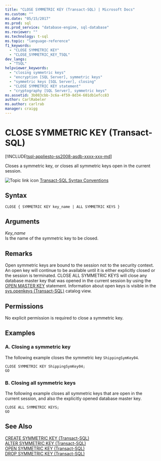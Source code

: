 ```yaml
---
title: "CLOSE SYMMETRIC KEY (Transact-SQL) | Microsoft Docs"
ms.custom: ""
ms.date: "05/15/2017"
ms.prod: sql
ms.prod_service: "database-engine, sql-database"
ms.reviewer: ""
ms.technology: t-sql
ms.topic: "language-reference"
f1_keywords: 
  - "CLOSE SYMMETRIC KEY"
  - "CLOSE_SYMMETRIC_KEY_TSQL"
dev_langs: 
  - "TSQL"
helpviewer_keywords: 
  - "closing symmetric keys"
  - "encryption [SQL Server], symmetric keys"
  - "symmetric keys [SQL Server], closing"
  - "CLOSE SYMMETRIC KEY statement"
  - "cryptography [SQL Server], symmetric keys"
ms.assetid: 3b083cbb-3c6a-4f59-8d34-601db1efcc83
author: CarlRabeler
ms.author: carlrab
manager: craigg
---
```

# CLOSE SYMMETRIC KEY (Transact-SQL)
[!INCLUDE[tsql-appliesto-ss2008-asdb-xxxx-xxx-md](../../includes/tsql-appliesto-ss2008-asdb-xxxx-xxx-md.md)]

  Closes a symmetric key, or closes all symmetric keys open in the current session.  
  
  
 ![Topic link icon](../../database-engine/configure-windows/media/topic-link.gif "Topic link icon") [Transact-SQL Syntax Conventions](../../t-sql/language-elements/transact-sql-syntax-conventions-transact-sql.md)  
  
## Syntax  
  
```  
CLOSE { SYMMETRIC KEY key_name | ALL SYMMETRIC KEYS }  
```  
  
## Arguments  
 *Key_name*  
 Is the name of the symmetric key to be closed.  
  
## Remarks  
 Open symmetric keys are bound to the session not to the security context. An open key will continue to be available until it is either explicitly closed or the session is terminated. CLOSE ALL SYMMETRIC KEYS will close any database master key that was opened in the current session by using the [OPEN MASTER KEY](../../t-sql/statements/open-master-key-transact-sql.md) statement.  Information about open keys is visible in the [sys.openkeys &#40;Transact-SQL&#41;](../../relational-databases/system-catalog-views/sys-openkeys-transact-sql.md) catalog view.  
  
## Permissions  
 No explicit permission is required to close a symmetric key.  
  
## Examples  
  
### A. Closing a symmetric key  
 The following example closes the symmetric key `ShippingSymKey04`.  
  
```  
CLOSE SYMMETRIC KEY ShippingSymKey04;  
GO  
```  
  
### B. Closing all symmetric keys  
 The following example closes all symmetric keys that are open in the current session, and also the explicitly opened database master key.  
  
```  
CLOSE ALL SYMMETRIC KEYS;  
GO  
```  
  
## See Also  
 [CREATE SYMMETRIC KEY &#40;Transact-SQL&#41;](../../t-sql/statements/create-symmetric-key-transact-sql.md)   
 [ALTER SYMMETRIC KEY &#40;Transact-SQL&#41;](../../t-sql/statements/alter-symmetric-key-transact-sql.md)   
 [OPEN SYMMETRIC KEY &#40;Transact-SQL&#41;](../../t-sql/statements/open-symmetric-key-transact-sql.md)   
 [DROP SYMMETRIC KEY &#40;Transact-SQL&#41;](../../t-sql/statements/drop-symmetric-key-transact-sql.md)  
  
  
